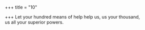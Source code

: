 +++
title = "10"

+++
Let your hundred means of help help us, us your thousand,  
us all your superior powers.  